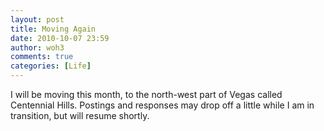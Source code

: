 ```yaml
---
layout: post
title: Moving Again
date: 2010-10-07 23:59
author: woh3
comments: true
categories: [Life]
---
```

I will be moving this month, to the north-west part of Vegas called Centennial Hills. Postings and responses may drop off a little while I am in transition, but will resume shortly.
